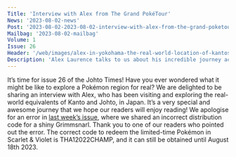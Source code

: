```yaml
---
Title: 'Interview with Alex from The Grand PokéTour'
News: '2023-08-02-news'
Post: '2023-08-02-2023-08-02-interview-with-alex-from-the-grand-poketour'
Mailbag: '2023-08-02-mailbag'
Volume: 1
Issue: 26
Header: '/web/images/alex-in-yokohama-the-real-world-location-of-kantos-vermillion-city.jpeg'
Description: 'Alex Laurence talks to us about his incredible journey across the real-world equivalents of Kanto and Johto, Plus the latest Pokémon news and more from our mailbag!'
---
```

It’s time for issue 26 of the Johto Times! Have you ever wondered what it might be like to explore a Pokémon region for real? We are delighted to be sharing an interview with Alex, who has been visiting and exploring the real-world equivalents of Kanto and Johto, in Japan. It’s a very special and awesome journey that we hope our readers will enjoy reading!
We apologise for an error in [last week’s issue](https://johto.substack.com/p/vol1-25), where we shared an incorrect distribution code for a shiny Grimmsnarl. Thank you to one of our readers who pointed out the error. The correct code to redeem the limited-time Pokémon in Scarlet & Violet is THA12022CHAMP, and it can still be obtained until August 18th 2023.